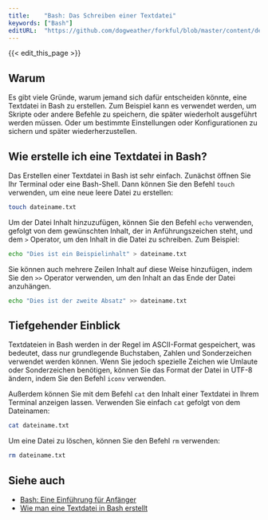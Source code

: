 ```yaml
---
title:    "Bash: Das Schreiben einer Textdatei"
keywords: ["Bash"]
editURL:  "https://github.com/dogweather/forkful/blob/master/content/de/bash/writing-a-text-file.md"
---
```


{{< edit_this_page >}}

## Warum

Es gibt viele Gründe, warum jemand sich dafür entscheiden könnte, eine Textdatei in Bash zu erstellen. Zum Beispiel kann es verwendet werden, um Skripte oder andere Befehle zu speichern, die später wiederholt ausgeführt werden müssen. Oder um bestimmte Einstellungen oder Konfigurationen zu sichern und später wiederherzustellen.

## Wie erstelle ich eine Textdatei in Bash?

Das Erstellen einer Textdatei in Bash ist sehr einfach. Zunächst öffnen Sie Ihr Terminal oder eine Bash-Shell. Dann können Sie den Befehl `touch` verwenden, um eine neue leere Datei zu erstellen:

```Bash
touch dateiname.txt 
```

Um der Datei Inhalt hinzuzufügen, können Sie den Befehl `echo` verwenden, gefolgt von dem gewünschten Inhalt, der in Anführungszeichen steht, und dem `>` Operator, um den Inhalt in die Datei zu schreiben. Zum Beispiel:

```Bash
echo "Dies ist ein Beispielinhalt" > dateiname.txt
```

Sie können auch mehrere Zeilen Inhalt auf diese Weise hinzufügen, indem Sie den `>>` Operator verwenden, um den Inhalt an das Ende der Datei anzuhängen.

```Bash
echo "Dies ist der zweite Absatz" >> dateiname.txt
```

## Tiefgehender Einblick

Textdateien in Bash werden in der Regel im ASCII-Format gespeichert, was bedeutet, dass nur grundlegende Buchstaben, Zahlen und Sonderzeichen verwendet werden können. Wenn Sie jedoch spezielle Zeichen wie Umlaute oder Sonderzeichen benötigen, können Sie das Format der Datei in UTF-8 ändern, indem Sie den Befehl `iconv` verwenden.

Außerdem können Sie mit dem Befehl `cat` den Inhalt einer Textdatei in Ihrem Terminal anzeigen lassen. Verwenden Sie einfach `cat` gefolgt von dem Dateinamen:

```Bash
cat dateiname.txt
```

Um eine Datei zu löschen, können Sie den Befehl `rm` verwenden:

```Bash
rm dateiname.txt
```

## Siehe auch

- [Bash: Eine Einführung für Anfänger](https://wiki.ubuntuusers.de/Bash/)
- [Wie man eine Textdatei in Bash erstellt](https://linuxize.com/post/bash-check-if-file-exists/)